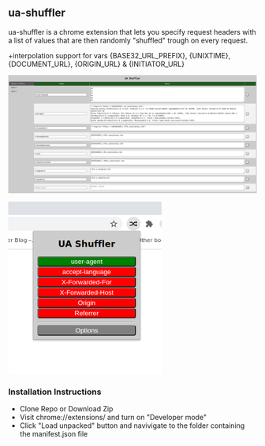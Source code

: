 ## ua-shuffler

ua-shuffler is a chrome extension that lets you specify request headers with a list of values that are then randomly "shuffled" trough on every request.

+interpolation support for vars {BASE32_URL_PREFIX}, {UNIXTIME}, {DOCUMENT_URL}, {ORIGIN_URL} & {INITIATOR_URL}

![options](images/options.png)

![popup](images/popup.png)

### Installation Instructions
- Clone Repo or Download Zip 
- Visit chrome://extensions/ and turn on "Developer mode"
- Click "Load unpacked" button and navivigate to the folder containing the manifest.json file
